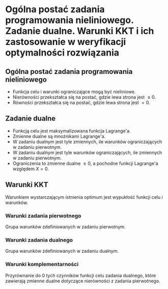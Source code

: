 # Ogólna postać zadania programowania nieliniowego. Zadanie dualne. Warunki KKT i ich zastosowanie w weryfikacji optymalności rozwiązania

## Ogólna postać zadania programowania nieliniowego

- Funkcja celu i warunki ograniczające mogą być nieliniowe.
- Nierówności przekształca się na postać, gdzie lewa strona jest $\leq 0$.
- Równości przekształca się na postać, gdzie lewa strona jest $= 0$.

## Zadanie dualne

- Funkcją celu jest maksymalizowana funkcja Lagrange'a.
- Zmienne dualne są mnożnikami Lagrange'a.
- W zadaniu dualnym jest tyle zmiennych, ile warunków ograniczających w zadaniu pierwotnym.
- W zadaniu dualnym jest tyle warunków ograniczających, ile zmiennych w zadaniu pierwotnym.
- Ograniczenia to zmienne dualne $\geq 0$, a pochodne funkcji Lagrange'a względem $X = 0$.

## Warunki KKT

Warunkiem wystarczającym istnienia optimum jest wypukłość funkcji celu i warunków.

### Warunki zadania pierwotnego

Grupa warunków zdefiniowanych w zadaniu pierwotnym.

### Warunki zadania dualnego

Grupa warunków zdefiniowanych w zadaniu dualnym.

### Warunki komplementarności

Przyrównanie do 0 tych czynników funkcji celu zadania dualnego, które zawierają zmienne dualne dotyczące nierówności z
zadania pierwotnego.
